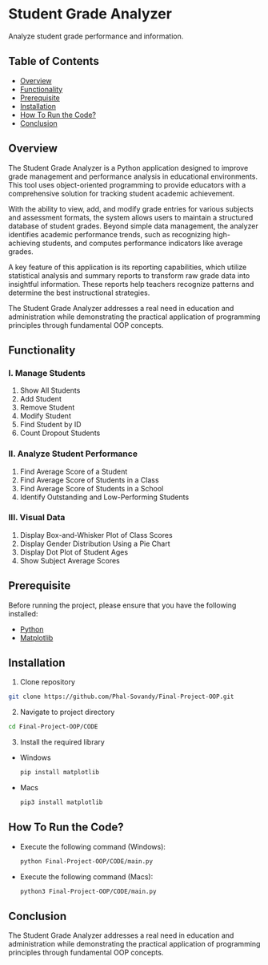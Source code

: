 # Student Grade Analyzer
Analyze student grade performance and information.

## Table of Contents
- [Overview](#overview)
- [Functionality](#functionality)
- [Prerequisite](#prerequisite)
- [Installation](#installation)
- [How To Run the Code?](#how-to-run-the-code)
- [Conclusion](#conclusion)

## Overview
The Student Grade Analyzer is a Python application designed to improve grade management and performance analysis in educational environments. This tool uses object-oriented programming to provide educators with a comprehensive solution for tracking student academic achievement.

With the ability to view, add, and modify grade entries for various subjects and assessment formats, the system allows users to maintain a structured database of student grades. Beyond simple data management, the analyzer identifies academic performance trends, such as recognizing high-achieving students, and computes performance indicators like average grades.

A key feature of this application is its reporting capabilities, which utilize statistical analysis and summary reports to transform raw grade data into insightful information. These reports help teachers recognize patterns and determine the best instructional strategies.

The Student Grade Analyzer addresses a real need in education and administration while demonstrating the practical application of programming principles through fundamental OOP concepts.

## Functionality
### I. Manage Students
  1. Show All Students
  2. Add Student
  3. Remove Student
  4. Modify Student
  5. Find Student by ID
  6. Count Dropout Students

### II. Analyze Student Performance
  1. Find Average Score of a Student
  2. Find Average Score of Students in a Class
  3. Find Average Score of Students in a School
  4. Identify Outstanding and Low-Performing Students

### III. Visual Data
  1. Display Box-and-Whisker Plot of Class Scores
  2. Display Gender Distribution Using a Pie Chart
  3. Display Dot Plot of Student Ages
  4. Show Subject Average Scores

## Prerequisite
  Before running the project, please ensure that you have the following installed:
- [Python](https://www.python.org/downloads/)
- [Matplotlib](https://matplotlib.org/)
## Installation
  1. Clone repository
```sh
git clone https://github.com/Phal-Sovandy/Final-Project-OOP.git
```
  2. Navigate to project directory
```sh
cd Final-Project-OOP/CODE
```
  3. Install the required library
- Windows
  ```sh
  pip install matplotlib
  ```
- Macs
  ```sh
  pip3 install matplotlib
  ```
## How To Run the Code?
- Execute the following command (Windows):
  ```sh
  python Final-Project-OOP/CODE/main.py
  ```
- Execute the following command (Macs):
  ```sh
  python3 Final-Project-OOP/CODE/main.py
  ```

## Conclusion
The Student Grade Analyzer addresses a real need in education and administration while demonstrating the practical application of programming principles through fundamental OOP concepts.
